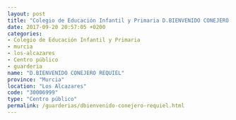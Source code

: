 ```yaml
---
layout: post
title: "Colegio de Educación Infantil y Primaria D.BIENVENIDO CONEJERO REQUIEL"
date: 2017-09-20 20:57:05 +0200
categories:
- Colegio de Educación Infantil y Primaria
- murcia
- los-alcazares
- Centro público
- guarderia
name: "D.BIENVENIDO CONEJERO REQUIEL"
province: "Murcia"
location: "Los Alcazares"
code: "30006999"
type: "Centro público"
permalink: /guarderias/dbienvenido-conejero-requiel.html
---
```

